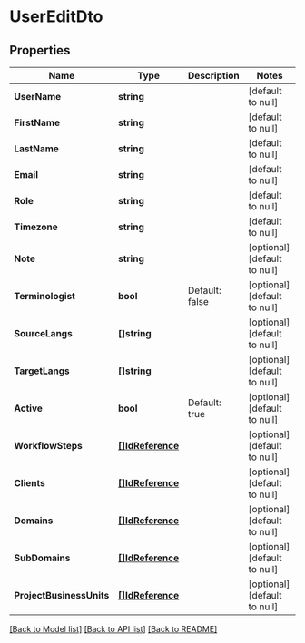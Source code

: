 # UserEditDto

## Properties
Name | Type | Description | Notes
------------ | ------------- | ------------- | -------------
**UserName** | **string** |  | [default to null]
**FirstName** | **string** |  | [default to null]
**LastName** | **string** |  | [default to null]
**Email** | **string** |  | [default to null]
**Role** | **string** |  | [default to null]
**Timezone** | **string** |  | [default to null]
**Note** | **string** |  | [optional] [default to null]
**Terminologist** | **bool** | Default: false | [optional] [default to null]
**SourceLangs** | **[]string** |  | [optional] [default to null]
**TargetLangs** | **[]string** |  | [optional] [default to null]
**Active** | **bool** | Default: true | [optional] [default to null]
**WorkflowSteps** | [**[]IdReference**](IdReference.md) |  | [optional] [default to null]
**Clients** | [**[]IdReference**](IdReference.md) |  | [optional] [default to null]
**Domains** | [**[]IdReference**](IdReference.md) |  | [optional] [default to null]
**SubDomains** | [**[]IdReference**](IdReference.md) |  | [optional] [default to null]
**ProjectBusinessUnits** | [**[]IdReference**](IdReference.md) |  | [optional] [default to null]

[[Back to Model list]](../README.md#documentation-for-models) [[Back to API list]](../README.md#documentation-for-api-endpoints) [[Back to README]](../README.md)


